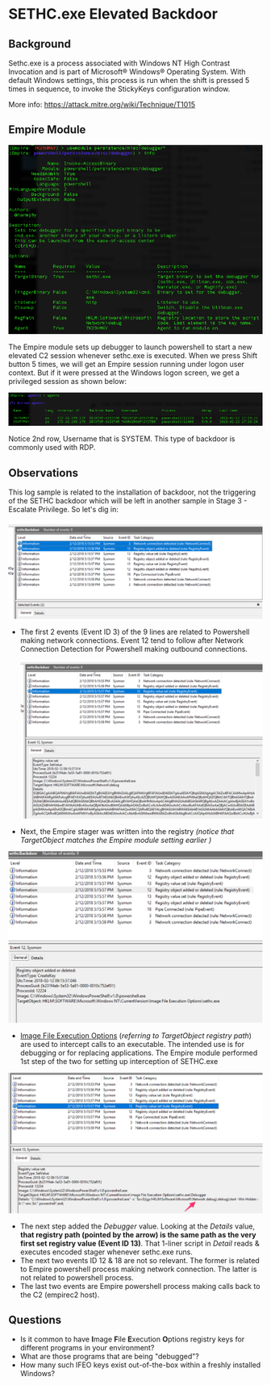 # SETHC.exe Elevated Backdoor

## Background

Sethc.exe is a process associated with Windows NT High Contrast Invocation and is part of Microsoft® Windows® Operating System. With default Windows settings, this process is run when the shift is pressed 5 times in sequence, to invoke the StickyKeys configuration window. 

More info: https://attack.mitre.org/wiki/Technique/T1015

## Empire Module

![](img/module.png)

The Empire module sets up debugger to launch powershell to start a new elevated C2 session whenever sethc.exe is executed. When we press Shift button 5 times, we will get an Empire session running under logon user context. But if it were pressed at the Windows logon screen, we get a privileged session as shown below:

![](img/systemSession.png)

Notice 2nd row, Username that is SYSTEM. This type of backdoor is commonly used with RDP. 

## Observations

This log sample is related to the installation of backdoor, not the triggering of the SETHC backdoor which will be left in another sample in Stage 3 - Escalate Privilege. So let's dig in:

![](img/powershellnetwork.png)

* The first 2 events (Event ID 3) of the 9 lines are related to Powershell making network connections. Event 12 tend to follow after Network Connection Detection for Powershell making outbound connections.

  ![](img/stager.png)

* Next, the Empire stager was written into the registry *(notice that TargetObject matches the Empire module setting earlier )*

![](img/setupdebug1.png)

* [Image File Execution Options](https://blog.malwarebytes.com/101/2015/12/an-introduction-to-image-file-execution-options/) (*referring to TargetObject registry path*) are used to intercept calls to an executable. The intended use is for debugging or for replacing applications. The Empire module performed 1st step of the two for setting up interception of SETHC.exe

![](img/setupdebug2.png)

* The next step added the *Debugger* value. Looking at the *Details* value, **that registry path (pointed by the arrow) is the same path as the very first set registry value (Event ID 13)**. That 1-liner script in *Detail* reads & executes encoded stager whenever sethc.exe runs.
* The next two events ID 12 & 18 are not so relevant. The former is related to Empire powershell process making network connection. The latter is not related to powershell process.
* The last two events are Empire powershell process making calls back to the C2 (empirec2 host).  

## Questions

* Is it common to have **I**mage **F**ile **E**xecution **O**ptions registry keys for different programs in your environment? 
* What are those programs that are being "debugged"?
* How many such IFEO keys exist out-of-the-box within a freshly installed Windows?